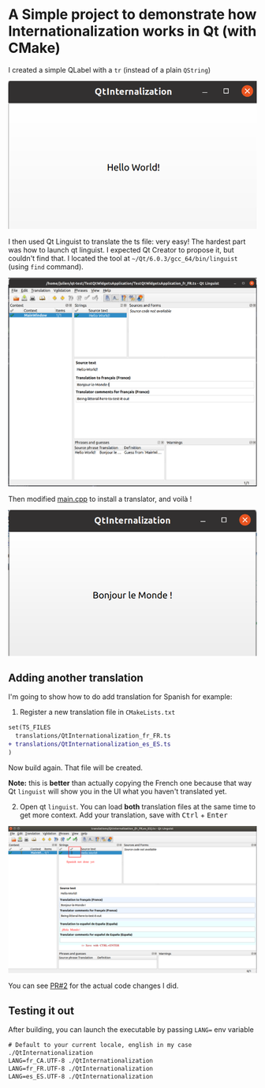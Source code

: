 # A Simple project to demonstrate how Internationalization works in Qt (with CMake)

I created a simple QLabel with a `tr` (instead of a plain `QString`)

![Before](doc/before.png)

I then used Qt Linguist to translate the ts file: very easy! The hardest part was how to launch qt linguist. I expected Qt Creator to propose it, but couldn't find that.
I located the tool at `~/Qt/6.0.3/gcc_64/bin/linguist` (using `find` command).

![Qt Linguist](doc/qt_linguist.png)

Then modified [main.cpp](main.cpp) to install a translator, and voilà !

![After](doc/after.png)

## Adding another translation

I'm going to show how to do add translation for Spanish for example:

1. Register a new translation file in `CMakeLists.txt`

```diff
set(TS_FILES
  translations/QtInternationalization_fr_FR.ts
+ translations/QtInternationalization_es_ES.ts
)
```

Now build again. That file will be created.

**Note:** this is **better** than actually copying the French one because that way Qt `linguist` will show you in the UI what you haven't translated yet.

2. Open qt `linguist`. You can load **both** translation files at the same time to get more context. Add your translation, save with <kbd>Ctrl</kbd> + <kbd>Enter</kbd>

![Qt Linguist, adding spanish translation](doc/Add_spanish_translation.png)

You can see [PR#2](https://github.com/jmarrec/QtInternationalization/pull/2) for the actual code changes I did.

## Testing it out

After building, you can launch the executable by passing `LANG=` env variable

```
# Default to your current locale, english in my case
./QtInternationalization
LANG=fr_CA.UTF-8 ./QtInternationalization
LANG=fr_FR.UTF-8 ./QtInternationalization
LANG=es_ES.UTF-8 ./QtInternationalization
```

